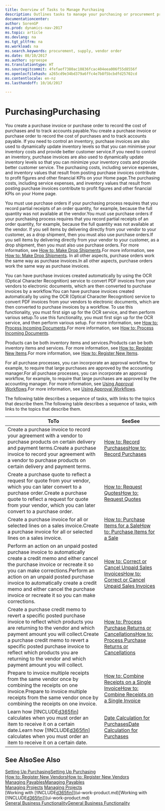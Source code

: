 ```yaml
---
title: Overview of Tasks to Manage Purchasing
description: Outlines tasks to manage your purchasing or procurement processes, including how purchase invoices and purchase orders work.
documentationcenter: 
author: SorenGP
ms.prod: dynamics-nav-2017
ms.topic: article
ms.devlang: na
ms.tgt_pltfrm: na
ms.workload: na
ms.search.keywords: procurement, supply, vendor order
ms.date: 08/10/2017
ms.author: sgroespe
ms.translationtype: HT
ms.sourcegitcommit: 4fefaef7380ac10836fcac404eea006f55d8556f
ms.openlocfilehash: a265cd9e34bd379a6ffc4e7b8f5bcbdfd25702cd
ms.contentlocale: en-nz
ms.lasthandoff: 10/16/2017

---
```

# <a name="purchasing"></a><span data-ttu-id="21fa1-103">Purchasing</span><span class="sxs-lookup"><span data-stu-id="21fa1-103">Purchasing</span></span>
<span data-ttu-id="21fa1-104">You create a purchase invoice or purchase order to record the cost of purchases and to track accounts payable.</span><span class="sxs-lookup"><span data-stu-id="21fa1-104">You create a purchase invoice or purchase order to record the cost of purchases and to track accounts payable.</span></span> <span data-ttu-id="21fa1-105">If you need to control an inventory, purchase invoices are also used to dynamically update inventory levels so that you can minimise your inventory costs and provide better customer service.</span><span class="sxs-lookup"><span data-stu-id="21fa1-105">If you need to control an inventory, purchase invoices are also used to dynamically update inventory levels so that you can minimize your inventory costs and provide better customer service.</span></span> <span data-ttu-id="21fa1-106">The purchasing costs, including service expenses, and inventory values that result from posting purchase invoices contribute to profit figures and other financial KPIs on your Home page.</span><span class="sxs-lookup"><span data-stu-id="21fa1-106">The purchasing costs, including service expenses, and inventory values that result from posting purchase invoices contribute to profit figures and other financial KPIs on your Home page.</span></span>

<span data-ttu-id="21fa1-107">You must use purchase orders if your purchasing process requires that you record partial receipts of an order quantity, for example, because the full quantity was not available at the vendor.</span><span class="sxs-lookup"><span data-stu-id="21fa1-107">You must use purchase orders if your purchasing process requires that you record partial receipts of an order quantity, for example, because the full quantity was not available at the vendor.</span></span> <span data-ttu-id="21fa1-108">If you sell items by delivering directly from your vendor to your customer, as a drop shipment, then you must also use purchase orders.</span><span class="sxs-lookup"><span data-stu-id="21fa1-108">If you sell items by delivering directly from your vendor to your customer, as a drop shipment, then you must also use purchase orders.</span></span> <span data-ttu-id="21fa1-109">For more information, see [How to: Make Drop Shipments](sales-how-drop-shipment.md).</span><span class="sxs-lookup"><span data-stu-id="21fa1-109">For more information, see [How to: Make Drop Shipments](sales-how-drop-shipment.md).</span></span> <span data-ttu-id="21fa1-110">In all other aspects, purchase orders work the same way as purchase invoices.</span><span class="sxs-lookup"><span data-stu-id="21fa1-110">In all other aspects, purchase orders work the same way as purchase invoices.</span></span>

<span data-ttu-id="21fa1-111">You can have purchase invoices created automatically by using the OCR (Optical Character Recognition) service to convert PDF invoices from your vendors to electronic documents, which are then converted to purchase invoices by a workflow.</span><span class="sxs-lookup"><span data-stu-id="21fa1-111">You can have purchase invoices created automatically by using the OCR (Optical Character Recognition) service to convert PDF invoices from your vendors to electronic documents, which are then converted to purchase invoices by a workflow.</span></span> <span data-ttu-id="21fa1-112">To use this functionality, you must first sign up for the OCR service, and then perform various setup.</span><span class="sxs-lookup"><span data-stu-id="21fa1-112">To use this functionality, you must first sign up for the OCR service, and then perform various setup.</span></span> <span data-ttu-id="21fa1-113">For more information, see [How to: Process Incoming Documents](across-process-income-documents.md).</span><span class="sxs-lookup"><span data-stu-id="21fa1-113">For more information, see [How to: Process Incoming Documents](across-process-income-documents.md).</span></span>      

<span data-ttu-id="21fa1-114">Products can be both inventory items and services.</span><span class="sxs-lookup"><span data-stu-id="21fa1-114">Products can be both inventory items and services.</span></span> <span data-ttu-id="21fa1-115">For more information, see [How to: Register New Items](inventory-how-register-new-items.md).</span><span class="sxs-lookup"><span data-stu-id="21fa1-115">For more information, see [How to: Register New Items](inventory-how-register-new-items.md).</span></span>

<span data-ttu-id="21fa1-116">For all purchase processes, you can incorporate an approval workflow, for example, to require that large purchases are approved by the accounting manager.</span><span class="sxs-lookup"><span data-stu-id="21fa1-116">For all purchase processes, you can incorporate an approval workflow, for example, to require that large purchases are approved by the accounting manager.</span></span> <span data-ttu-id="21fa1-117">For more information, see [Using Approval Workflows](across-how-use-approval-workflows.md).</span><span class="sxs-lookup"><span data-stu-id="21fa1-117">For more information, see [Using Approval Workflows](across-how-use-approval-workflows.md).</span></span>

<span data-ttu-id="21fa1-118">The following table describes a sequence of tasks, with links to the topics that describe them.</span><span class="sxs-lookup"><span data-stu-id="21fa1-118">The following table describes a sequence of tasks, with links to the topics that describe them.</span></span>

| <span data-ttu-id="21fa1-119">To</span><span class="sxs-lookup"><span data-stu-id="21fa1-119">To</span></span> | <span data-ttu-id="21fa1-120">See</span><span class="sxs-lookup"><span data-stu-id="21fa1-120">See</span></span> |
| --- | --- |
| <span data-ttu-id="21fa1-121">Create a purchase invoice to record your agreement with a vendor to purchase products on certain delivery and payment terms.</span><span class="sxs-lookup"><span data-stu-id="21fa1-121">Create a purchase invoice to record your agreement with a vendor to purchase products on certain delivery and payment terms.</span></span> |[<span data-ttu-id="21fa1-122">How to: Record Purchases</span><span class="sxs-lookup"><span data-stu-id="21fa1-122">How to: Record Purchases</span></span>](purchasing-how-record-purchases.md) |
|<span data-ttu-id="21fa1-123">Create a purchase quote to reflect a request for quote from your vendor, which you can later convert to a purchase order.</span><span class="sxs-lookup"><span data-stu-id="21fa1-123">Create a purchase quote to reflect a request for quote from your vendor, which you can later convert to a purchase order.</span></span>|[<span data-ttu-id="21fa1-124">How to: Request Quotes</span><span class="sxs-lookup"><span data-stu-id="21fa1-124">How to: Request Quotes</span></span>](purchasing-how-request-quotes.md)|
| <span data-ttu-id="21fa1-125">Create a purchase invoice for all or selected lines on a sales invoice.</span><span class="sxs-lookup"><span data-stu-id="21fa1-125">Create a purchase invoice for all or selected lines on a sales invoice.</span></span> |[<span data-ttu-id="21fa1-126">How to: Purchase Items for a Sale</span><span class="sxs-lookup"><span data-stu-id="21fa1-126">How to: Purchase Items for a Sale</span></span>](purchasing-how-purchase-products-sale.md) |
| <span data-ttu-id="21fa1-127">Perform an action on an unpaid posted purchase invoice to automatically create a credit memo and either cancel the purchase invoice or recreate it so you can make corrections.</span><span class="sxs-lookup"><span data-stu-id="21fa1-127">Perform an action on an unpaid posted purchase invoice to automatically create a credit memo and either cancel the purchase invoice or recreate it so you can make corrections.</span></span> |[<span data-ttu-id="21fa1-128">How to: Correct or Cancel Unpaid Sales Invoices</span><span class="sxs-lookup"><span data-stu-id="21fa1-128">How to: Correct or Cancel Unpaid Sales Invoices</span></span>](purchasing-how-correct-cancel-unpaid-purchase-invoices.md) |
| <span data-ttu-id="21fa1-129">Create a purchase credit memo to revert a specific posted purchase invoice to reflect which products you are returning to the vendor and which payment amount you will collect.</span><span class="sxs-lookup"><span data-stu-id="21fa1-129">Create a purchase credit memo to revert a specific posted purchase invoice to reflect which products you are returning to the vendor and which payment amount you will collect.</span></span> |[<span data-ttu-id="21fa1-130">How to: Process Purchase Returns or Cancellations</span><span class="sxs-lookup"><span data-stu-id="21fa1-130">How to: Process Purchase Returns or Cancellations</span></span>](purchasing-how-register-new-vendors.md) |
|<span data-ttu-id="21fa1-131">Prepare to invoice multiple receipts from the same vendor once by combining the receipts on one invoice.</span><span class="sxs-lookup"><span data-stu-id="21fa1-131">Prepare to invoice multiple receipts from the same vendor once by combining the receipts on one invoice.</span></span>|[<span data-ttu-id="21fa1-132">How to: Combine Receipts on a Single Invoice</span><span class="sxs-lookup"><span data-stu-id="21fa1-132">How to: Combine Receipts on a Single Invoice</span></span>](purchasing-how-to-combine-receipts.md)|
| <span data-ttu-id="21fa1-133">Learn how [!INCLUDE[d365fin](includes/d365fin_md.md)] calculates when you must order an item to receive it on a certain date.</span><span class="sxs-lookup"><span data-stu-id="21fa1-133">Learn how [!INCLUDE[d365fin](includes/d365fin_md.md)] calculates when you must order an item to receive it on a certain date.</span></span>|[<span data-ttu-id="21fa1-134">Date Calculation for Purchases</span><span class="sxs-lookup"><span data-stu-id="21fa1-134">Date Calculation for Purchases</span></span>](purchasing-date-calculation-for-purchases.md)|

## <a name="see-also"></a><span data-ttu-id="21fa1-135">See Also</span><span class="sxs-lookup"><span data-stu-id="21fa1-135">See Also</span></span>
[<span data-ttu-id="21fa1-136">Setting Up Purchasing</span><span class="sxs-lookup"><span data-stu-id="21fa1-136">Setting Up Purchasing</span></span>](purchasing-setup-purchasing.md)  
[<span data-ttu-id="21fa1-137">How to: Register New Vendors</span><span class="sxs-lookup"><span data-stu-id="21fa1-137">How to: Register New Vendors</span></span>](purchasing-how-register-new-vendors.md)  
[<span data-ttu-id="21fa1-138">Managing Payables</span><span class="sxs-lookup"><span data-stu-id="21fa1-138">Managing Payables</span></span>](payables-manage-payables.md)  
<span data-ttu-id="21fa1-139">[Managing Projects](projects-manage-projects.md)  </span><span class="sxs-lookup"><span data-stu-id="21fa1-139">[Managing Projects](projects-manage-projects.md)  </span></span>  
<span data-ttu-id="21fa1-140">[Working with [!INCLUDE[d365fin](includes/d365fin_md.md)]](ui-work-product.md)</span><span class="sxs-lookup"><span data-stu-id="21fa1-140">[Working with [!INCLUDE[d365fin](includes/d365fin_md.md)]](ui-work-product.md)</span></span>  
[<span data-ttu-id="21fa1-141">General Business Functionality</span><span class="sxs-lookup"><span data-stu-id="21fa1-141">General Business Functionality</span></span>](ui-across-business-areas.md)

## 

